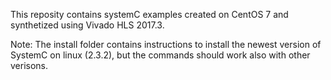 This reposity contains systemC examples created on CentOS 7 and synthetized using Vivado HLS 2017.3. <br/>

Note: The install folder contains instructions to install the newest version of SystemC on linux (2.3.2), but the commands should work also with other verisons.